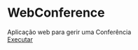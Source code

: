 # WebConference
Aplicação web para gerir uma Conferência
<br>
<a href="https://ruipimenta21.github.io/WebConference/">Executar</a>
<br>

